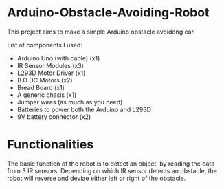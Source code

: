 # Arduino-Obstacle-Avoiding-Robot
This project aims to make a simple Arduino obstacle avoidong car.

List of components I used:
- Arduino Uno (with cable) (x1)
- IR Sensor Modules (x3)
- L293D Motor Driver (x1)
- B.O DC Motors (x2)
- Bread Board (x1)
- A generic chasis (x1)
- Jumper wires (as much as you need)
- Batteries to power both the Arduino and L293D
- 9V battery connector (x2)

# Functionalities
The basic function of the robot is to detect an object, by reading the data from 3 IR sensors. Depending on which IR sensor detects an obstacle, the robot will reverse and deviae either left or right of the obstacle.
